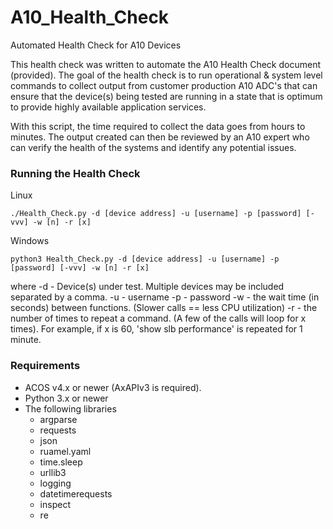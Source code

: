 # A10_Health_Check
Automated Health Check for A10 Devices

This health check was written to automate the A10 Health Check document (provided). The goal of the health check is to run operational & system level commands to collect output from customer production A10 ADC's that can ensure that the device(s) being tested are running in a state that is optimum to provide highly available application services. 

With this script, the time required to collect the data goes from hours to minutes. The output created can then be reviewed by an A10 expert who can verify the health of the systems and identify any potential issues.


### Running the Health Check

Linux

    ./Health_Check.py -d [device address] -u [username] -p [password] [-vvv] -w [n] -r [x]
    
  Windows

    python3 Health_Check.py -d [device address] -u [username] -p [password] [-vvv] -w [n] -r [x]

where
    -d - Device(s) under test. Multiple devices may be included separated by a comma.
    -u - username
    -p - password
    -w - the wait time (in seconds) between functions. (Slower calls == less CPU utilization)
    -r - the number of times to repeat a command. (A few of the calls will loop for x times). 
         For example, if x is 60, 'show slb performance' is repeated for 1 minute. 

### Requirements
* ACOS v4.x or newer (AxAPIv3 is required). 
* Python 3.x or newer
* The following libraries
    * argparse
    * requests
    * json
    * ruamel.yaml
    * time.sleep
    * urllib3
    * logging
    * datetimerequests
    * inspect
    * re
